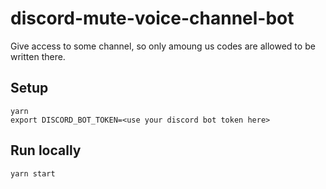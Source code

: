 # discord-mute-voice-channel-bot
Give access to some channel, so only amoung us codes are allowed to be written there. 

## Setup

```
yarn 
export DISCORD_BOT_TOKEN=<use your discord bot token here>
```

## Run locally

```
yarn start
```
